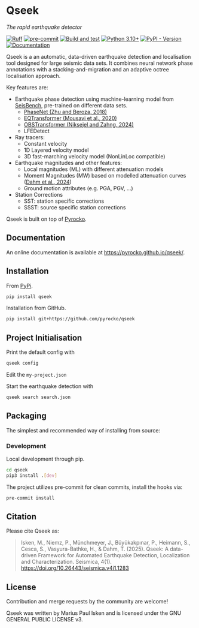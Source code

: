 # Qseek

*The rapid earthquake detector*

[![Ruff](https://img.shields.io/endpoint?url=https://raw.githubusercontent.com/astral-sh/ruff/main/assets/badge/v2.json)](https://github.com/astral-sh/ruff)
[![pre-commit](https://img.shields.io/badge/pre--commit-enabled-brightgreen?logo=pre-commit&logoColor=white)](https://pre-commit.com/)
[![Build and test](https://github.com/pyrocko/qseek/actions/workflows/build.yaml/badge.svg)](https://github.com/pyrocko/qseek/actions/workflows/build.yaml)
[![Python 3.10+](https://img.shields.io/badge/Python-3.10+-blue.svg)](https://python.org/)
[![PyPI - Version](https://img.shields.io/pypi/v/qseek)](https://pypi.org/project/qseek/)
[![Documentation](https://img.shields.io/badge/read-documentation-blue)](https://pyrocko.github.io/qseek/)
<!-- [![PyPI](https://img.shields.io/pypi/v/lassie)](https://pypi.org/project/lassie/) -->

Qseek is a an automatic, data-driven earthquake detection and localisation tool designed for large seismic data sets. It combines neural network phase annotations with a stacking-and-migration and an adaptive octree localisation approach.

Key features are:

* Earthquake phase detection using machine-learning model from [SeisBench](https://github.com/seisbench/seisbench), pre-trained on different data sets.
  * [PhaseNet (Zhu and Beroza, 2018)](https://doi.org/10.1093/gji/ggy423)
  * [EQTransformer (Mousavi et al., 2020)](https://doi.org/10.1038/s41467-020-17591-w)
  * [OBSTransformer (Niksejel and Zahng, 2024)](https://doi.org/10.1093/gji/ggae049)
  * LFEDetect
* Ray tracers:
  * Constant velocity
  * 1D Layered velocity model
  * 3D fast-marching velocity model (NonLinLoc compatible)
* Earthquake magnitudes and other features:
  * Local magnitudes (ML) with different attenuation models
  * Moment Magnitudes (MW) based on modelled attenuation curves ([Dahm et al., 2024](https://doi.org/10.26443/seismica.v3i2.1205))
  * Ground motion attributes (e.g. PGA, PGV, ...)
* Station Corrections
  * SST: station specific corrections
  * SSST: source specific station corrections

Qseek is built on top of [Pyrocko](https://pyrocko.org).

## Documentation

An online documentation is available at <https://pyrocko.github.io/qseek/>.

## Installation

From [PyPi](https://pypi.org/project/qseek/).

```sh
pip install qseek
```

Installation from GitHub.

```sh
pip install git+https://github.com/pyrocko/qseek
```

## Project Initialisation

Print the default config with

```sh
qseek config
```

Edit the `my-project.json`

Start the earthquake detection with

```sh
qseek search search.json
```

## Packaging

The simplest and recommended way of installing from source:

### Development

Local development through pip.

```sh
cd qseek
pip3 install .[dev]
```

The project utilizes pre-commit for clean commits, install the hooks via:

```sh
pre-commit install
```

## Citation

Please cite Qseek as:

> Isken, M., Niemz, P., Münchmeyer, J., Büyükakpınar, P., Heimann, S., Cesca, S., Vasyura-Bathke, H., & Dahm, T. (2025). Qseek: A data-driven Framework for Automated Earthquake Detection, Localization and Characterization. Seismica, 4(1). <https://doi.org/10.26443/seismica.v4i1.1283>

## License

Contribution and merge requests by the community are welcome!

Qseek was written by Marius Paul Isken and is licensed under the GNU GENERAL PUBLIC LICENSE v3.
